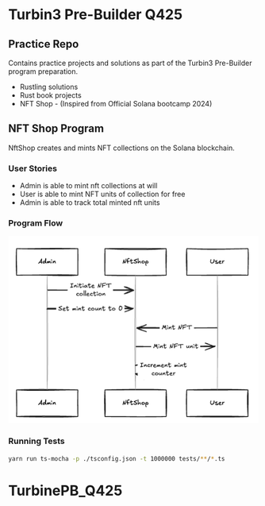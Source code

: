 # Turbin3 Pre-Builder Q425

## Practice Repo

Contains practice projects and solutions as part of the Turbin3 Pre-Builder program preparation.

- Rustling solutions
- Rust book projects
- NFT Shop - (Inspired from Official Solana bootcamp 2024)

## NFT Shop Program

NftShop creates and mints NFT collections on the Solana blockchain.

### User Stories

- Admin is able to mint nft collections at will
- User is able to mint NFT units of collection for free
- Admin is able to track total minted nft units

### Program Flow

![Sequence Diagram](./flow-seq.png)


### Running Tests

```bash
yarn run ts-mocha -p ./tsconfig.json -t 1000000 tests/**/*.ts
```

# TurbinePB_Q425
